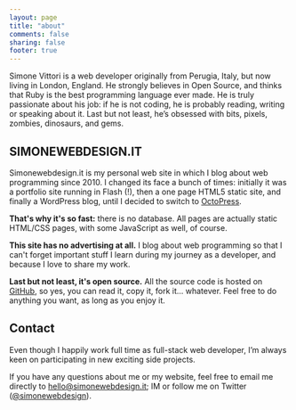 ```yaml
---
layout: page
title: "about"
comments: false
sharing: false
footer: true
---
```


Simone Vittori is a web developer originally from Perugia, Italy, but now living in London, England. He strongly believes in Open Source, and thinks that Ruby is the best programming language ever made. He is truly passionate about his job: if he is not coding, he is probably reading, writing or speaking about it. Last but not least, he’s obsessed with bits, pixels, zombies, dinosaurs, and gems.

## SIMONEWEBDESIGN.IT

Simonewebdesign.it is my personal web site in which I blog about web programming since 2010. I changed its face a bunch of times: initially it was a portfolio site running in Flash (!), then a one page HTML5 static site, and finally a WordPress blog, until I decided to switch to <a href="http://octopress.org/">OctoPress</a>.

<strong>That's why it's so fast:</strong> there is no database. All pages are actually static HTML/CSS pages, with some JavaScript as well, of course.

<strong>This site has no advertising at all.</strong> I blog about web programming so that I can't forget important stuff I learn during my journey as a developer, and because I love to share my work.

<strong>Last but not least, it's open source.</strong> All the source code is hosted on [GitHub](https://github.com/simonewebdesign/simonewebdesign), so yes, you can read it, copy it, fork it... whatever. Feel free to do anything you want, as long as you enjoy it.

## Contact

Even though I happily work full time as full-stack web developer, I’m always keen on participating in new exciting side projects.

If you have any questions about me or my website, feel free to email me directly to <a href="mailto:hello@simonewebdesign.it">hello@simonewebdesign.it</a>; IM or follow me on Twitter (<a href="https://twitter.com/simonewebdesign" title="simonewebdesign on Twitter" rel="nofollow">@simonewebdesign</a>).